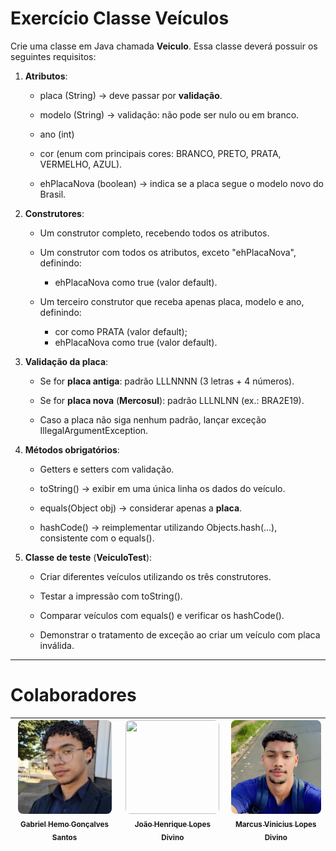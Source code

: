 # Exercício Classe Veículos

Crie uma classe em Java chamada **Veiculo**. Essa classe deverá possuir os seguintes requisitos:

1. **Atributos**:

   - placa (String) → deve passar por **validação**.

   - modelo (String) → validação: não pode ser nulo ou em branco.

   - ano (int)

   - cor (enum com principais cores: BRANCO, PRETO, PRATA, VERMELHO, AZUL).

   - ehPlacaNova (boolean) → indica se a placa segue o modelo novo do Brasil.

2. **Construtores**:

    - Um construtor completo, recebendo todos os atributos.

    - Um construtor com todos os atributos, exceto "ehPlacaNova", definindo:
      - ehPlacaNova como true (valor default).
    
    - Um terceiro construtor que receba apenas placa, modelo e ano, definindo:
      - cor como PRATA (valor default);
      - ehPlacaNova como true (valor default).

3. **Validação da placa**:

    - Se for **placa antiga**: padrão LLLNNNN (3 letras + 4 números).

    - Se for **placa nova** (**Mercosul**): padrão LLLNLNN (ex.: BRA2E19).

    - Caso a placa não siga nenhum padrão, lançar exceção IllegalArgumentException.

4. **Métodos obrigatórios**:

    - Getters e setters com validação.

    - toString() → exibir em uma única linha os dados do veículo.

    - equals(Object obj) → considerar apenas a **placa**.

    - hashCode() → reimplementar utilizando Objects.hash(...), consistente com o equals().

5. **Classe de teste** (**VeiculoTest**):

    - Criar diferentes veículos utilizando os três construtores.

    - Testar a impressão com toString().

    - Comparar veículos com equals() e verificar os hashCode().

    - Demonstrar o tratamento de exceção ao criar um veículo com placa inválida.

---

# Colaboradores
| [<img style="width:150px; height:150px; object-fit:cover; object-position:center; border-radius:8px;" loading="lazy" src="./assets/Gabriel%20Hemo.jpeg" width=115><br><sub>Gabriel Hemo Gonçalves Santos</sub>](https://github.com/hemogabriel) | [<img style="width:150px; height:150px; object-fit:cover; object-position:center; border-radius:8px;" loading="lazy" src="./assets/Jo%C3%A3o%20Henrique%20Lopes.jpeg" width=115><br><sub>João Henrique Lopes Divino</sub>](https://github.com/lopezzd) | [<img style="width:150px; height:150px; object-fit:cover; object-position:center; border-radius:8px;" loading="lazy" src="./assets/Marcus%20Vinicius%20Lopes.jpeg" width=115><br><sub>Marcus Vinicius Lopes Divino</sub>](https://github.com/marcuslopes06) |
|:--------------------------------------------------------------------------------------------------------------------------------------------:|:-------------------------------------------------------------------------------------------------------------------------------------------------------:|:-----------------------------------------------------------------------------------------------------------------------------------------------------------------------------------------------------------------------------------------------------------:|